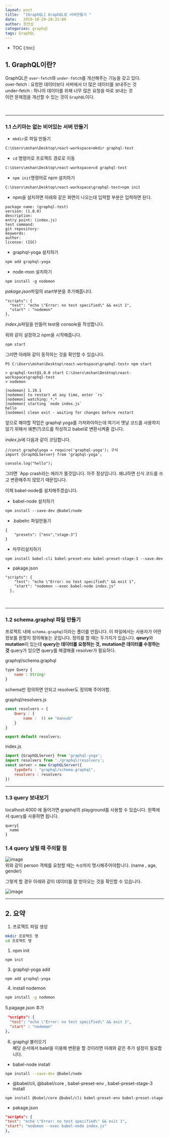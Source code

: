 ```yaml
---
layout: post
title:  "[GraphQL] GraphQL로 서버만들기 "
date:   2019-10-29-20:31:00
author: 한만섭
categories: graphql
tags: GraphQL
---
```


* TOC
{:toc}


## 1. GraphQL이란?
  GraphQL은 `over-fetch`와 `under-fetch`를 개선해주는 기능을 갖고 있다.  
  over-fetch : 요청한 데이터보다 서버에서 더 많은 데이터를 보내주는 것  
  under-fetch : 하나의 데이터를 위해 너무 많은 요청을 따로 보내는 것  
  이런 문제점을 개선할 수 있는 것이 `GraphQL`이다.  

  　  

***

### 1.1 스키마는 없는 비어있는 서버 만들기 

  * `mkdir`로 파일 만들기 

  ```
  C:\Users\mshan\Desktop\react-workspace>mkdir graphql-test
  ```


  * `cd` 명령어로 프로젝트 경로로 이동 

  ```
  C:\Users\mshan\Desktop\react-workspace>cd graphql-test
  ```


  * `npm init`명령어로 npm 설치하기 

  ```
  C:\Users\mshan\Desktop\react-workspace\graphql-test>npm init
  ```

  * npm을 설치하면 아래와 같은 화면이 나오는데 입력할 부분은 입력하면 된다. 

  ```
  package name: (graphql-test)
  version: (1.0.0)
  description:
  entry point: (index.js)
  test command:
  git repository:
  keywords:
  author:
  license: (ISC)
  ```


  * graphql-yoga 설치하기 

  ```
  npm add graphql-yoga
  ```


  * node-mon 설치하기 

  ```
  npm install -g nodemon
  ```
  *pakage.json*파일의 start부분을 추가해줍니다. 
  ```
  "scripts": {
    "test": "echo \"Error: no test specified\" && exit 1",
    "start" : "nodemon"
  },
  ```
  *index.js*파일을 만들어 test용 console을 작성합니다. 

  위와 같이 설정하고 npm을 시작해줍니다. 
  ```
  npm start
  ```

  그러면 아래와 같이 동작하는 것을 확인할 수 있습니다. 
  ```
  PS C:\Users\mshan\Desktop\react-workspace\graphql-test> npm start

> graphql-test@1.0.0 start C:\Users\mshan\Desktop\react-workspace\graphql-test
> nodemon

[nodemon] 1.19.1
[nodemon] to restart at any time, enter `rs`
[nodemon] watching: *.*
[nodemon] starting `node index.js`
hello
[nodemon] clean exit - waiting for changes before restart
  ```

앞으로 해야할 작업은 graphql yoga를 가져와야하는데 여기서 옛날 코드를 사용하지 않기 위해서 예쁜(?)코드를 작성하고 babel로 변환시켜줄 겁니다. 







*index.js*에 다음과 같이 코딩합니다. 

```
//const graphqlyoga = require('graphql-yoga'); 구식
import {GraphQLServer} from 'graphql-yoga';

console.log("hello");
```
그러면 `App crash라는 에러가 뜰것입니다. 아주 정상입니다. 왜냐하면 신식 코드를 쓰고 변환해주지 않았기 때문입니다. 

이제 babel-node를 설치해주겠습니다. 

- babel-node 설치하기 

```
npm install --save-dev @babel/node
```

* .babelrc 파일만들기 
```
{
    "presets": ["env","stage-3"]
}
```

* 마무리설치하기 

```
npm install babel-cli babel-preset-env babel-preset-stage-3 --save-dev
```


* pakage.json 
```
"scripts": {
    "test": "echo \"Error: no test specified\" && exit 1",
    "start": "nodemon --exec babel-node index.js"
  },
```


　  

***



<script async src="https://pagead2.googlesyndication.com/pagead/js/adsbygoogle.js"></script>
<!-- 수평 디스플레이 광고 -->
<ins class="adsbygoogle"
     style="display:block"
     data-ad-client="ca-pub-4877378276818686"
     data-ad-slot="4963641784"
     data-ad-format="auto"
     data-full-width-responsive="true"></ins>
<script>
     (adsbygoogle = window.adsbygoogle || []).push({});
</script>





### 1.2 schema.graphql 파일 만들기 

프로젝트 내에 `schema.graphql`이라는 폴더를 만듭니다. 이 파일에서는 사용자가 어떤 정보를 원할지 정의해놓는 곳입니다. 정의를 할 때는 두가지가 있습니다. 
**qeury**와 **mutation**이 있는데 **query는 데이터를 요청하는 것,** **mutation은 데이터를 수정하는 것** 
query가 있으면 query를 해결해줄 resolver가 필요하다. 

graphql/schema.graphql
```js
type Query {
    name : String! 
}

```
schema만 정의하면 안되고 resolver도 정의해 주어야함.

graphql/resolvers.js
```js
const resolvers = {
    Query : {
        name :  () => "mansub"
    }
}

export default resolvers;
```

index.js
```js
import {GraphQLServer} from 'graphql-yoga';
import resolvers from './graphql/resolvers';
const server = new GraphQLServer({
    typeDefs : "graphql/schema.graphql",
    resolvers : resolvers
})
```

***



### 1.3 query 보내보기 

  localhost:4000 에 들어가면 graphql의 playground를 사용할 수 있습니다. 왼쪽에서 query를 사용하면 됩니다.  

  ```
  query{
    name
  }
  ```

### 1.4 query 날릴 때 주의할 점 
![image](https://user-images.githubusercontent.com/46010705/59688345-72899380-9218-11e9-8c78-329f03e19419.png)  
위와 같이 person 객체를 요청할 때는 `속성`까지 명시해주어야합니다. (name , age, gender)  

그렇게 할 경우 아래와 같이 데이터를 잘 받아오는 것을 확인할 수 있습니다. 

![image](https://user-images.githubusercontent.com/46010705/59688799-63efac00-9219-11e9-8fb4-4da4bfd98e0b.png)



***



## 2. 요약

1. 프로젝트 파일 생성  

```bash
mkdir 프로젝트 명 
cd 프로젝트 명
```



1. npm init  

```bash
npm init
```

3. graphql-yoga add  

```bash
npm add graphql-yoga
```

4. install nodemon   

```bash
npm install -g nodemon
```

5.pagage.json 추가  

```json
 "scripts": {
  "test": "echo \"Error: no test specified\" && exit 1",
  "start" : "nodemon"
},
```

6. graphgl 불러오기   
   해당 순서에서 balel을 이용해 변환을 할 것이라면 아래와 같은 추가 설정이 필요합니다.  

- babel-node install  

```bash
npm install --save-dev @babel/node
```

- @babel/cli,  @babel/core , babel-preset-env , babel-preset-stage-3 install  

```bash
npm install @babel/core @babel/cli babel-preset-env babel-preset-stage-3 --save-dev
```

- pakage.json  

```json
"scripts": {
"test": "echo \"Error: no test specified\" && exit 1",
"start": "nodemon --exec babel-node index.js"
},
```

